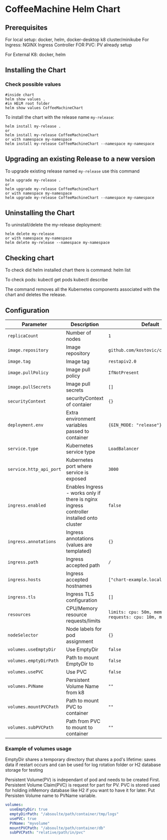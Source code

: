 # CoffeeMachine Helm Chart

## Prerequisites

For local setup:
docker, helm, docker-desktop k8 cluster/minikube
For Ingress: NGINX Ingress Controller
FOR PVC: PV already setup

For External K8: docker, helm

## Installing the Chart

### Check possible values

```
#inside chart
helm show values .
#in HELM root folder
helm show values CoffeeMachineChart
```

To install the chart with the release name `my-release`:

```console
helm install my-release .
or
helm install my-release CoffeeMachineChart
or with namespace my-namespace
helm install my-release CoffeeMachineChart --namespace my-namespace
```

## Upgrading an existing Release to a new version

To upgrade existing release named `my-release` use this command

```console
helm upgrade my-release .
or
helm upgrade my-release CoffeeMachineChart
or with namespace my-namespace
helm upgrade my-release CoffeeMachineChart --namespace my-namespace
```

## Uninstalling the Chart

To uninstall/delete the my-release deployment:

```console
helm delete my-release
or with namespace my-namespace
helm delete my-release --namespace my-namespace
```

## Checking chart

To check did helm installed chart there is command:
helm list

To check pods:
kubectl get pods
kubectl describe <podname>

The command removes all the Kubernetes components associated with the chart and deletes the release.


## Configuration

| Parameter                                 | Description                                   | Default                                                 |
|-------------------------------------------|-----------------------------------------------|---------------------------------------------------------|
| `replicaCount`                            | Number of nodes                               | `1`                                                     |
| `image.repository`                        | Image repository                              | `github.com/kostovic/coffeemachine`                     |
| `image.tag`                               | Image tag                                     | `restapiv2.0`                                           |
| `image.pullPolicy`                        | Image pull policy                             | `IfNotPresent`                                          |
| `image.pullSecrets`                       | Image pull secrets                            | `[]`                                                    |
| `securityContext`                         | securityContext of contaier                   | `{}`                                                    |
| `deployment.env`                          | Extra environment variables passed to container| `{GIN_MODE: "release"}`                                |
| `service.type`                            | Kubernetes service type                       | `LoadBalancer`                                          |
| `service.http_api_port`                   | Kubernetes port where service is exposed      | `3000`                                                  |
| `ingress.enabled`                         | Enables Ingress - works only if there is nginx ingress controller installed onto cluster    | `false`   |
| `ingress.annotations`                     | Ingress annotations (values are templated)    | `{}`                                                    |
| `ingress.path`                            | Ingress accepted path                         | `/`                                                     |
| `ingress.hosts`                           | Ingress accepted hostnames                    | `["chart-example.local"]`                               |
| `ingress.tls`                             | Ingress TLS configuration                     | `[]`                                                    |
| `resources`                               | CPU/Memory resource requests/limits           | `limits: cpu: 50m, memory: 128Mi; requests: cpu: 10m, memory: 64Mi`                                       |
| `nodeSelector`                            | Node labels for pod assignment                | `{}`                                                    |
| `volumes.useEmptyDir`                     | Use EmptyDir                                  | `false`                                                 |
| `volumes.emptyDirPath`                    | Path to mount EmptyDir to                     | `false`                                                 |
| `volumes.usePVC`                          | Use PVC                                       | `false`                                                 |
| `volumes.PVName`                          | Persistent Volume Name from k8                | `""`                                                    |
| `volumes.mountPVCPath`                    | Path to mount PVC to container                | `""`                                                    |
| `volumes.subPVCPath`                      | Path from PVC to mount to container           | `""`                                                    |



### Example of volumes usage

EmptyDir shares a temporary directory that shares a pod's lifetime: saves data if restart occurs and can be used for log rotation folder or H2 database storage for testing

Persistent Volume(PV) is independant of pod and needs to be created First. Persistent Volume Claim(PVC) is request for part for PV.
PVC is stored used for holding inMemory database like H2 if you want to have it for later. Put Persisten Volume name to PVName variable.
```yaml
volumes:
  useEmptyDir: true
  emptyDirPath: "/absoulte/path/container/tmp/logs"
  usePVC: true
  PVName: "myvolume"
  mountPVCPath: "/absoulte/path/container/db"
  subPVCPath: "relative/path/in/pvc"
```



